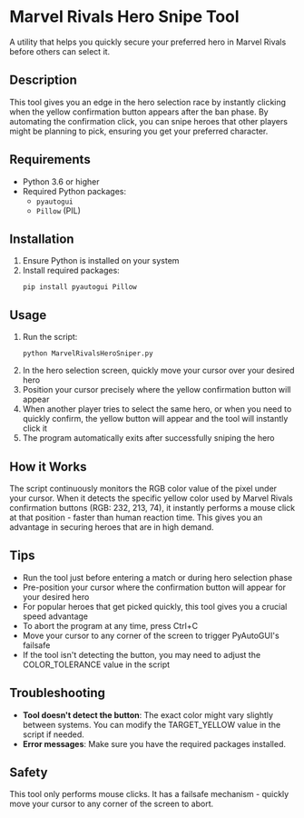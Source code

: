 # Marvel Rivals Hero Snipe Tool

A utility that helps you quickly secure your preferred hero in Marvel Rivals before others can select it.

## Description

This tool gives you an edge in the hero selection race by instantly clicking when the yellow confirmation button appears after the ban phase. By automating the confirmation click, you can snipe heroes that other players might be planning to pick, ensuring you get your preferred character.

## Requirements

- Python 3.6 or higher
- Required Python packages:
  - `pyautogui`
  - `Pillow` (PIL)

## Installation

1. Ensure Python is installed on your system
2. Install required packages:
   ```
   pip install pyautogui Pillow
   ```

## Usage

1. Run the script:
   ```
   python MarvelRivalsHeroSniper.py
   ```
2. In the hero selection screen, quickly move your cursor over your desired hero
3. Position your cursor precisely where the yellow confirmation button will appear
4. When another player tries to select the same hero, or when you need to quickly confirm, the yellow button will appear and the tool will instantly click it
5. The program automatically exits after successfully sniping the hero

## How it Works

The script continuously monitors the RGB color value of the pixel under your cursor. When it detects the specific yellow color used by Marvel Rivals confirmation buttons (RGB: 232, 213, 74), it instantly performs a mouse click at that position - faster than human reaction time. This gives you an advantage in securing heroes that are in high demand.

## Tips

- Run the tool just before entering a match or during hero selection phase
- Pre-position your cursor where the confirmation button will appear for your desired hero
- For popular heroes that get picked quickly, this tool gives you a crucial speed advantage
- To abort the program at any time, press Ctrl+C
- Move your cursor to any corner of the screen to trigger PyAutoGUI's failsafe
- If the tool isn't detecting the button, you may need to adjust the COLOR_TOLERANCE value in the script

## Troubleshooting

- **Tool doesn't detect the button**: The exact color might vary slightly between systems. You can modify the TARGET_YELLOW value in the script if needed.
- **Error messages**: Make sure you have the required packages installed.

## Safety

This tool only performs mouse clicks. It has a failsafe mechanism - quickly move your cursor to any corner of the screen to abort.
